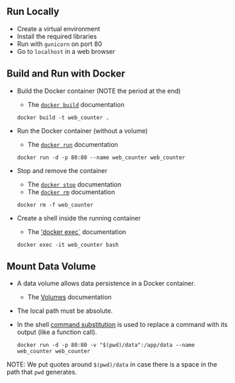 
## Run Locally

* Create a virtual environment
* Install the required libraries
* Run with `gunicorn` on port 80
* Go to `localhost` in a web browser

## Build and Run with Docker

* Build the Docker container (NOTE the period at the end)
  * The [`docker build`](https://docs.docker.com/engine/reference/commandline/build/) documentation

  `docker build -t web_counter .`
  
* Run the Docker container (without a volume)
  * The [`docker run`](https://docs.docker.com/engine/reference/commandline/run/) documentation
  
  `docker run -d -p 80:80 --name web_counter web_counter`
  
* Stop and remove the container
  * The [`docker stop`](https://docs.docker.com/engine/reference/commandline/stop/) documentation
  * The [`docker rm`](https://docs.docker.com/engine/reference/commandline/rm/) documentation

  `docker rm -f web_counter`
  
* Create a shell inside the running container
  * The ['docker 
exec`](https://docs.docker.com/engine/reference/commandline/exec/) 
documentation

  `docker exec -it web_counter bash`


## Mount Data Volume

* A data volume allows data persistence in a Docker container.
  * The [Volumes](https://docs.docker.com/storage/volumes/) documentation
* The local path must be absolute.
* In the shell [command substitution](https://www.gnu.org/software/bash/manual/html_node/Command-Substitution.html) is used to replace a command with its output (like a function call).

  `docker run -d -p 80:80 -v "$(pwd)/data":/app/data --name web_counter web_counter`
  
NOTE: We put quotes around `$(pwd)/data` in case there is a space in the path that `pwd` generates.
